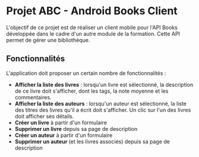 Projet ABC - Android Books Client
=================================

L'objectif de ce projet est de réaliser un client mobile pour l'API Books développée dans le cadre d'un autre module de la formation. Cette API permet de gérer une bibliothèque.

Fonctionnalités
---------------

L'application doit proposer un certain nombre de fonctionnalités :

- **Afficher la liste des livres** : lorsqu'un livre est sélectionné, la description de ce livre doit s'afficher, dont les tags, la note moyenne et les commentaires.
- **Afficher la liste des auteurs** : lorsqu'un auteur est sélectionné, la liste des titres des livres qu'il a écrit doit s'afficher. Un clic sur l'un des livres doit afficher ses détails.
- **Créer un livre** à partir d'un formulaire
- **Supprimer un livre** depuis sa page de description
- **Créer un auteur** à partir d'un formulaire
- **Supprimer un auteur** (et les livres associés) depuis sa page de description
